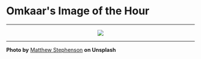 # Omkaar's Image of the Hour

---

<div align="center">

<a href="https://unsplash.com/photos/a-surfer-ponders-near-the-ocean-z6pV82S1Pbc">
  <img src="https://images.unsplash.com/photo-1746310833406-1216bee76a09?crop=entropy&cs=tinysrgb&fit=max&fm=jpg&ixid=M3w3NjA2Nzh8MHwxfHJhbmRvbXx8fHx8fHx8fDE3NTA3NTIwMDB8&ixlib=rb-4.1.0&q=80&w=1080" style="max-width:100%; height:auto;">
</a>



</div>

---

**Photo by** [Matthew Stephenson](https://unsplash.com/@matthewryanstephenson) **on Unsplash**
